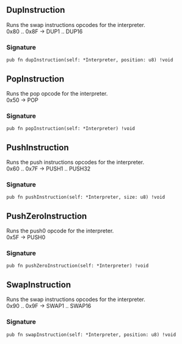 ## DupInstruction
Runs the swap instructions opcodes for the interpreter.\
0x80 .. 0x8F -> DUP1 .. DUP16

### Signature

```zig
pub fn dupInstruction(self: *Interpreter, position: u8) !void
```

## PopInstruction
Runs the pop opcode for the interpreter.\
0x50 -> POP

### Signature

```zig
pub fn popInstruction(self: *Interpreter) !void
```

## PushInstruction
Runs the push instructions opcodes for the interpreter.\
0x60 .. 0x7F -> PUSH1 .. PUSH32

### Signature

```zig
pub fn pushInstruction(self: *Interpreter, size: u8) !void
```

## PushZeroInstruction
Runs the push0 opcode for the interpreter.\
0x5F -> PUSH0

### Signature

```zig
pub fn pushZeroInstruction(self: *Interpreter) !void
```

## SwapInstruction
Runs the swap instructions opcodes for the interpreter.\
0x90 .. 0x9F -> SWAP1 .. SWAP16

### Signature

```zig
pub fn swapInstruction(self: *Interpreter, position: u8) !void
```

